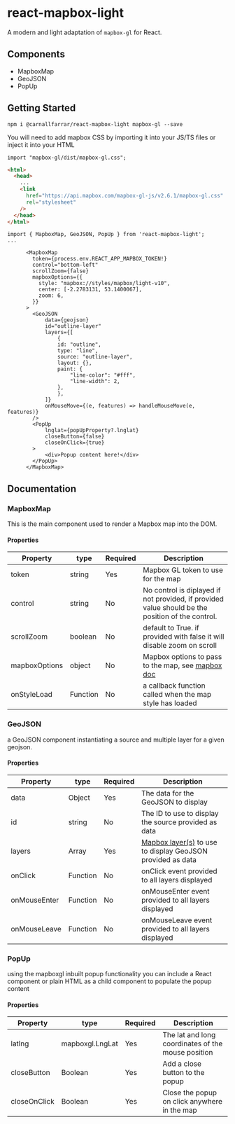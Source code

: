 # react-mapbox-light

A modern and light adaptation of `mapbox-gl` for React.

## Components

- MapboxMap
- GeoJSON
- PopUp

## Getting Started

```
npm i @carnallfarrar/react-mapbox-light mapbox-gl --save
```

You will need to add mapbox CSS by importing it into your JS/TS files or inject it into your HTML

```
import "mapbox-gl/dist/mapbox-gl.css";
```

```html
<html>
  <head>
    ...
    <link
      href="https://api.mapbox.com/mapbox-gl-js/v2.6.1/mapbox-gl.css"
      rel="stylesheet"
    />
  </head>
</html>
```

```tsx
import { MapboxMap, GeoJSON, PopUp } from 'react-mapbox-light';
...

      <MapboxMap
        token={process.env.REACT_APP_MAPBOX_TOKEN!}
        control="bottom-left"
        scrollZoom={false}
        mapboxOptions={{
          style: "mapbox://styles/mapbox/light-v10",
          center: [-2.2783131, 53.1400067],
          zoom: 6,
        }}
      >
        <GeoJSON
            data={geojson}
            id="outline-layer"
            layers={[
                {
                id: "outline",
                type: "line",
                source: "outline-layer",
                layout: {},
                paint: {
                    "line-color": "#fff",
                    "line-width": 2,
                },
                },
            ]}
            onMouseMove={(e, features) => handleMouseMove(e, features)}
        />
        <PopUp
            lnglat={popUpProperty?.lnglat}
            closeButton={false}
            closeOnClick={true}
        >
            <div>Popup content here!</div>
        </PopUp>
      </MapboxMap>
```

## Documentation

### MapboxMap

This is the main component used to render a Mapbox map into the DOM.

#### Properties

| Property      | type     | Required | Description                                                                                        |
| ------------- | -------- | -------- | -------------------------------------------------------------------------------------------------- |
| token         | string   | Yes      | Mapbox GL token to use for the map                                                                 |
| control       | string   | No       | No control is diplayed if not provided, if provided value should be the position of the control.   |
| scrollZoom    | boolean  | No       | default to True. if provided with false it will disable zoom on scroll                             |
| mapboxOptions | object   | No       | Mapbox options to pass to the map, see [mapbox doc](https://docs.mapbox.com/mapbox-gl-js/api/map/) |
| onStyleLoad   | Function | No       | a callback function called when the map style has loaded                                           |

### GeoJSON

a GeoJSON component instantiating a source and multiple layer for a given geojson.

#### Properties

| Property     | type     | Required | Description                                                                                                |
| ------------ | -------- | -------- | ---------------------------------------------------------------------------------------------------------- |
| data         | Object   | Yes      | The data for the GeoJSON to display                                                                        |
| id           | string   | No       | The ID to use to display the source provided as data                                                       |
| layers       | Array    | Yes      | [Mapbox layer(s)](https://docs.mapbox.com/help/glossary/layer/) to use to display GeoJSON provided as data |
| onClick      | Function | No       | onClick event provided to all layers displayed                                                             |
| onMouseEnter | Function | No       | onMouseEnter event provided to all layers displayed                                                        |
| onMouseLeave | Function | No       | onMouseLeave event provided to all layers displayed                                                        |

### PopUp

using the mapboxgl inbuilt popup functionality
you can include a React component or plain HTML as a child component to populate the popup content

#### Properties

| Property     | type            | Required | Description                                                                                                |
| ------------ | --------------- | -------- | ---------------------------------------------------------------------------------------------------------- |
| latlng       | mapboxgl.LngLat | Yes      | The lat and long coordinates of the mouse position                                                         |
| closeButton  | Boolean         | Yes      | Add a close button to the popup                                                                            |
| closeOnClick | Boolean         | Yes      | Close the popup on click anywhere in the map                                                               |
